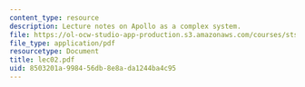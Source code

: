 ```yaml
---
content_type: resource
description: Lecture notes on Apollo as a complex system.
file: https://ol-ocw-studio-app-production.s3.amazonaws.com/courses/sts-471j-engineering-apollo-the-moon-project-as-a-complex-system-spring-2007/8503201a998456db8e8ada1244ba4c95_lec02.pdf
file_type: application/pdf
resourcetype: Document
title: lec02.pdf
uid: 8503201a-9984-56db-8e8a-da1244ba4c95
---
```

